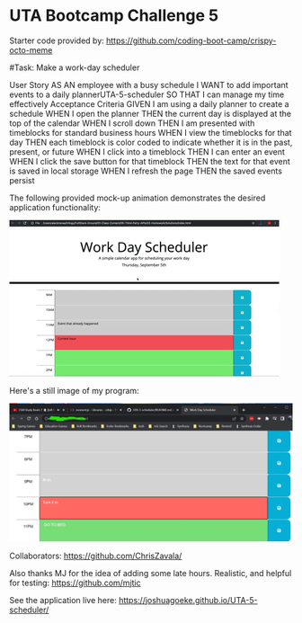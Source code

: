 # UTA Bootcamp Challenge 5

Starter code provided by: https://github.com/coding-boot-camp/crispy-octo-meme


#Task: Make a work-day scheduler

User Story
AS AN employee with a busy schedule
I WANT to add important events to a daily plannerUTA-5-scheduler
SO THAT I can manage my time effectively
Acceptance Criteria
GIVEN I am using a daily planner to create a schedule
WHEN I open the planner
THEN the current day is displayed at the top of the calendar
WHEN I scroll down
THEN I am presented with timeblocks for standard business hours
WHEN I view the timeblocks for that day
THEN each timeblock is color coded to indicate whether it is in the past, present, or future
WHEN I click into a timeblock
THEN I can enter an event
WHEN I click the save button for that timeblock
THEN the text for that event is saved in local storage
WHEN I refresh the page
THEN the saved events persist

The following provided mock-up animation demonstrates the desired application functionality:

![A user clicks on slots on the color-coded calendar and edits the events.](assets/images/05-third-party-apis-homework-demo.gif?raw=true)

Here's a still image of my program:

![Some example time slots with items saved.](assets/images/workingScheduler.jpg?raw=true)



Collaborators: https://github.com/ChrisZavala/

Also thanks MJ for the idea of adding some late hours. Realistic, and helpful for testing: https://github.com/mjtic

See the application live here: https://joshuagoeke.github.io/UTA-5-scheduler/
